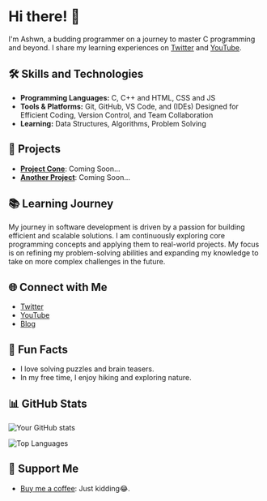 # Hi there! 👋

I'm Ashwn, a budding programmer on a journey to master C programming and beyond. I share my learning experiences on [Twitter](https://twitter.com/ashwn79) and [YouTube](https://youtube.com/ashwn79).

## 🛠️ Skills and Technologies

- **Programming Languages:** C, C++ and HTML, CSS and JS
- **Tools & Platforms:** Git, GitHub, VS Code, and (IDEs) Designed for Efficient Coding, Version Control, and Team Collaboration
- **Learning:** Data Structures, Algorithms, Problem Solving

## 🚀 Projects

- [**Project Cone**](https://github.com/ashwn79/projectname): Coming Soon...
- [**Another Project**](https://github.com/ashwn79/anotherproject): Coming Soon...

## 📚 Learning Journey

My journey in software development is driven by a passion for building efficient and scalable solutions. I am continuously exploring core programming concepts and applying them to real-world projects. My focus is on refining my problem-solving abilities and expanding my knowledge to take on more complex challenges in the future.

## 🌐 Connect with Me

- [Twitter](https://twitter.com/ashwn79)
- [YouTube](https://youtube.com/ashwn79)
- [Blog](https://ashwn79.com)

## 🎉 Fun Facts

- I love solving puzzles and brain teasers.
- In my free time, I enjoy hiking and exploring nature.

## 📊 GitHub Stats

![Your GitHub stats](https://github-readme-stats.vercel.app/api?username=ashwn79&show_icons=true&theme=radical)

![Top Languages](https://github-readme-stats.vercel.app/api/top-langs/?username=ashwn79&layout=compact&theme=radical)

## 💖 Support Me

- [Buy me a coffee](https://buymeacoffee.com/ashwn79): Just kidding😂.


